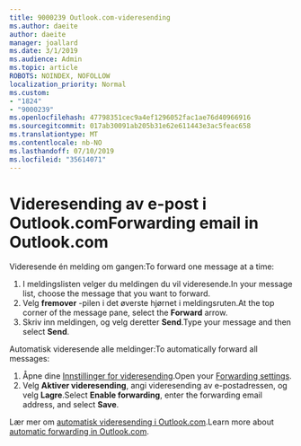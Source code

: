 ```yaml
---
title: 9000239 Outlook.com-videresending
ms.author: daeite
author: daeite
manager: joallard
ms.date: 3/1/2019
ms.audience: Admin
ms.topic: article
ROBOTS: NOINDEX, NOFOLLOW
localization_priority: Normal
ms.custom:
- "1824"
- "9000239"
ms.openlocfilehash: 47798351cec9a4ef1296052fac1ae76d40966916
ms.sourcegitcommit: 017ab30091ab205b31e62e611443e3ac5feac658
ms.translationtype: MT
ms.contentlocale: nb-NO
ms.lasthandoff: 07/10/2019
ms.locfileid: "35614071"
---
```

# <a name="forwarding-email-in-outlookcom"></a><span data-ttu-id="9d777-102">Videresending av e-post i Outlook.com</span><span class="sxs-lookup"><span data-stu-id="9d777-102">Forwarding email in Outlook.com</span></span>

<span data-ttu-id="9d777-103">Videresende én melding om gangen:</span><span class="sxs-lookup"><span data-stu-id="9d777-103">To forward one message at a time:</span></span>

1. <span data-ttu-id="9d777-104">I meldingslisten velger du meldingen du vil videresende.</span><span class="sxs-lookup"><span data-stu-id="9d777-104">In your message list, choose the message that you want to forward.</span></span>
2. <span data-ttu-id="9d777-105">Velg **fremover** -pilen i det øverste hjørnet i meldingsruten.</span><span class="sxs-lookup"><span data-stu-id="9d777-105">At the top corner of the message pane, select the **Forward** arrow.</span></span>
3. <span data-ttu-id="9d777-106">Skriv inn meldingen, og velg deretter **Send**.</span><span class="sxs-lookup"><span data-stu-id="9d777-106">Type your message and then select **Send**.</span></span>

<span data-ttu-id="9d777-107">Automatisk videresende alle meldinger:</span><span class="sxs-lookup"><span data-stu-id="9d777-107">To automatically forward all messages:</span></span>

1. <span data-ttu-id="9d777-108">Åpne dine [Innstillinger for videresending](https://outlook.live.com/mail/options/mail/forwarding/forwardingOption).</span><span class="sxs-lookup"><span data-stu-id="9d777-108">Open your [Forwarding settings](https://outlook.live.com/mail/options/mail/forwarding/forwardingOption).</span></span>
2. <span data-ttu-id="9d777-109">Velg **Aktiver videresending**, angi videresending av e-postadressen, og velg **Lagre**.</span><span class="sxs-lookup"><span data-stu-id="9d777-109">Select **Enable forwarding**, enter the forwarding email address, and select **Save**.</span></span>

<span data-ttu-id="9d777-110">Lær mer om [automatisk videresending i Outlook.com](https://support.office.com/article/6246987c-6c8f-4144-b255-14fc07007dad?wt.mc_id=Office_Outlook_com_Alchemy).</span><span class="sxs-lookup"><span data-stu-id="9d777-110">Learn more about [automatic forwarding in Outlook.com](https://support.office.com/article/6246987c-6c8f-4144-b255-14fc07007dad?wt.mc_id=Office_Outlook_com_Alchemy).</span></span>